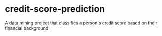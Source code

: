 # credit-score-prediction
A data mining project that classifies a person's credit score based on their financial background
